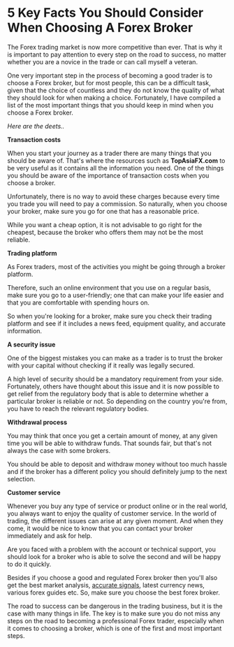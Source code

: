 # 5 Key Facts You Should Consider When Choosing A Forex Broker

The Forex trading market is now more competitive than ever. That is why it is important to pay attention to every step on the road to success, no matter whether you are a novice in the trade or can call myself a veteran.

One very important step in the process of becoming a good trader is to choose a Forex broker, but for most people, this can be a difficult task, given that the choice of countless and they do not know the quality of what they should look for when making a choice.
Fortunately, I have compiled a list of the most important things that you should keep in mind when you choose a Forex broker.

<i>Here are the deets..</i>

<b>Transaction costs</b>

When you start your journey as a trader there are many things that you should be aware of. That's where the resources such as <b>TopAsiaFX.com</b> to be very useful as it contains all the information you need. One of the things you should be aware of the importance of transaction costs when you choose a broker.

Unfortunately, there is no way to avoid these charges because every time you trade you will need to pay a commission. So naturally, when you choose your broker, make sure you go for one that has a reasonable price.

While you want a cheap option, it is not advisable to go right for the cheapest, because the broker who offers them may not be the most reliable.

<b>Trading platform</b>

As Forex traders, most of the activities you might be going through a broker platform.

Therefore, such an online environment that you use on a regular basis, make sure you go to a user-friendly; one that can make your life easier and that you are comfortable with spending hours on.

So when you're looking for a broker, make sure you check their trading platform and see if it includes a news feed, equipment quality, and accurate information.

<b>A security issue</b>

One of the biggest mistakes you can make as a trader is to trust the broker with your capital without checking if it really was legally secured.

A high level of security should be a mandatory requirement from your side. Fortunately, others have thought about this issue and it is now possible to get relief from the regulatory body that is able to determine whether a particular broker is reliable or not.
So depending on the country you're from, you have to reach the relevant regulatory bodies.

<b>Withdrawal process</b>

You may think that once you get a certain amount of money, at any given time you will be able to withdraw funds. That sounds fair, but that's not always the case with some brokers.

You should be able to deposit and withdraw money without too much hassle and if the broker has a different policy you should definitely jump to the next selection.

<b>Customer service</b>

Whenever you buy any type of service or product online or in the real world, you always want to enjoy the quality of customer service.
In the world of trading, the different issues can arise at any given moment. And when they come, it would be nice to know that you can contact your broker immediately and ask for help.

Are you faced with a problem with the account or technical support, you should look for a broker who is able to solve the second and will be happy to do it quickly.

Besides if you choose a good and regulated Forex broker then you'll also get the best market analysis,   <a href="https://t.me/pipstowin">accurate signals</a>, latest currency news, various forex guides etc. So, make sure you choose the best forex broker.

The road to success can be dangerous in the trading business, but it is the case with many things in life. The key is to make sure you do not miss any steps on the road to becoming a professional Forex trader, especially when it comes to choosing a broker, which is one of the first and most important steps.
